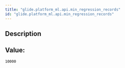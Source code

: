 ```yaml
---
title: "glide.platform_ml.api.min_regression_records"
id: "glide.platform_ml.api.min_regression_records"
---
```

## Description



## Value: 
```
10000
```